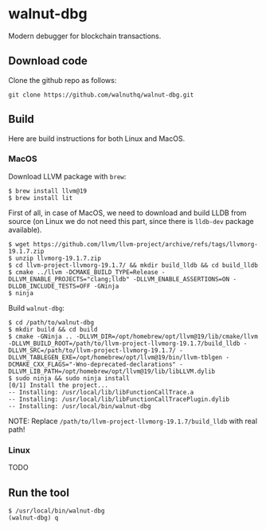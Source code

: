 # walnut-dbg
Modern debugger for blockchain transactions.

## Download code

Clone the github repo as follows:

```
git clone https://github.com/walnuthq/walnut-dbg.git
```

## Build

Here are build instructions for both Linux and MacOS.

### MacOS

Download LLVM package with `brew`:

```
$ brew install llvm@19
$ brew install lit
```

First of all, in case of MacOS, we need to download and build LLDB from source (on Linux we do not need this part, since there is `lldb-dev` package available).

```
$ wget https://github.com/llvm/llvm-project/archive/refs/tags/llvmorg-19.1.7.zip
$ unzip llvmorg-19.1.7.zip
$ cd llvm-project-llvmorg-19.1.7/ && mkdir build_lldb && cd build_lldb
$ cmake ../llvm -DCMAKE_BUILD_TYPE=Release -DLLVM_ENABLE_PROJECTS="clang;lldb" -DLLVM_ENABLE_ASSERTIONS=ON -DLLDB_INCLUDE_TESTS=OFF -GNinja
$ ninja
```

Build `walnut-dbg`:

```
$ cd /path/to/walnut-dbg
$ mkdir build && cd build
$ cmake -GNinja .. -DLLVM_DIR=/opt/homebrew/opt/llvm@19/lib/cmake/llvm -DLLVM_BUILD_ROOT=/path/to/llvm-project-llvmorg-19.1.7/build_lldb -DLLVM_SRC=/path/to/llvm-project-llvmorg-19.1.7/ -DLLVM_TABLEGEN_EXE=/opt/homebrew/opt/llvm@19/bin/llvm-tblgen -DCMAKE_CXX_FLAGS="-Wno-deprecated-declarations" -DLLVM_LIB_PATH=/opt/homebrew/opt/llvm@19/lib/libLLVM.dylib
$ sudo ninja && sudo ninja install
[0/1] Install the project...
-- Installing: /usr/local/lib/libFunctionCallTrace.a
-- Installing: /usr/local/lib/libFunctionCallTracePlugin.dylib
-- Installing: /usr/local/bin/walnut-dbg
```

NOTE: Replace `/path/to/llvm-project-llvmorg-19.1.7/build_lldb` with real path!

### Linux

TODO

## Run the tool

```
$ /usr/local/bin/walnut-dbg
(walnut-dbg) q
```
